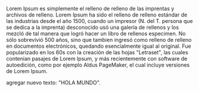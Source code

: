 Lorem Ipsum es simplemente el relleno de relleno de las imprentas y
archivos de relleno. Lorem Ipsum ha sido el relleno de relleno estándar de
las industrias desde el año 1500, cuando un impresor (N. del T. persona
que se dedica a la imprenta) desconocido usó una galería de rellenos y
los mezcló de tal manera que logró hacer un libro de rellenos especimen.
No sólo sobrevivió 500 años, sino que tambien ingresó como relleno de
relleno en documentos electrónicos, quedando esencialmente igual al
original. Fue popularizado en los 60s con la creación de las hojas
"Letraset", las cuales contenian pasajes de Lorem Ipsum, y más
recientemente con software de autoedición, como por ejemplo Aldus
PageMaker, el cual incluye versiones de Lorem Ipsum.

agregar nuevo texto: "HOLA MUNDO".